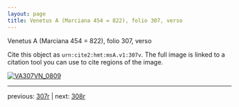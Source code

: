 ```yaml
---
layout: page
title: Venetus A (Marciana 454 = 822), folio 307, verso
---
```


Venetus A (Marciana 454 = 822), folio 307, verso

Cite this object as `urn:cite2:hmt:msA.v1:307v`.  The full image is linked to a citation tool you can use to cite regions of the image.

[![VA307VN_0809](http://www.homermultitext.org/iipsrv?IIIF=/project/homer/pyramidal/deepzoom/hmt/vaimg/2017a/VA307VN_0809.tif/full/800,/0/default.jpg)](http://www.homermultitext.org/ict2/?urn=urn:cite2:hmt:vaimg.2017a:VA307VN_0809) 

---

previous:  [307r](../307r/) | next: [308r](../308r/)